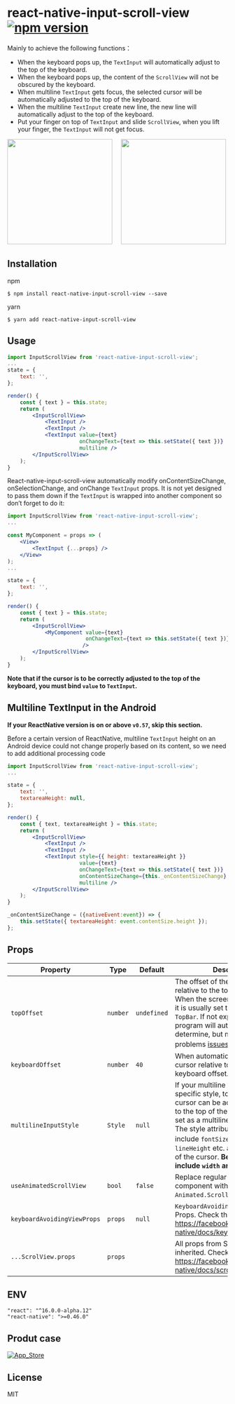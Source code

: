 # react-native-input-scroll-view [![npm version](https://badge.fury.io/js/react-native-input-scroll-view.svg)](https://badge.fury.io/js/react-native-input-scroll-view)

Mainly to achieve the following functions：

- When the keyboard pops up, the `TextInput` will automatically adjust to the top of the keyboard.
- When the keyboard pops up, the content of the `ScrollView` will not be obscured by the keyboard.
- When multiline `TextInput` gets focus, the selected cursor will be automatically adjusted to the top of the keyboard.
- When the multiline `TextInput` create new line, the new line will automatically adjust to the top of the keyboard.
- Put your finger on top of `TextInput` and slide `ScrollView`, when you lift your finger, the `TextInput` will not get focus.


<img src="https://github.com/baijunjie/react-native-input-scroll-view/blob/master/images/demo.ios.gif" width="240">&nbsp;&nbsp;&nbsp;&nbsp;
<img src="https://github.com/baijunjie/react-native-input-scroll-view/blob/master/images/demo.android.gif" width="240">



## Installation

npm

```shell
$ npm install react-native-input-scroll-view --save
```

yarn

```shell
$ yarn add react-native-input-scroll-view
```



## Usage

```jsx
import InputScrollView from 'react-native-input-scroll-view';
...
state = {
    text: '',
};

render() {
    const { text } = this.state;
    return (
        <InputScrollView>
            <TextInput />
            <TextInput />
            <TextInput value={text}
                       onChangeText={text => this.setState({ text })}
                       multiline />
      	</InputScrollView>
    );
}
```

React-native-input-scroll-view automatically modify onContentSizeChange, onSelectionChange, and onChange `TextInput` props. It is not yet designed to pass them down if the `TextInput` is wrapped into another component so don’t forget to do it:
```jsx
import InputScrollView from 'react-native-input-scroll-view';
...

const MyComponent = props => (
    <View>
        <TextInput {...props} />
    </View>
);
...

state = {
    text: '',
};

render() {
    const { text } = this.state;
    return (
        <InputScrollView>
            <MyComponent value={text}
                         onChangeText={text => this.setState({ text })}
                        />
      	</InputScrollView>
    );
}
```

**Note that if the cursor is to be correctly adjusted to the top of the keyboard, you must bind `value` to `TextInput`.**



## Multiline TextInput in the Android

**If your ReactNative version is on or above `v0.57`, skip this section.**

Before a  certain version of ReactNative, multiline `TextInput` height on an Android device could not change properly based on its content, so we need to add additional processing code

```jsx
import InputScrollView from 'react-native-input-scroll-view';
...

state = {
    text: '',
    textareaHeight: null,
};

render() {
    const { text, textareaHeight } = this.state;
    return (
        <InputScrollView>
            <TextInput />
            <TextInput />
            <TextInput style={{ height: textareaHeight }}
                       value={text}
                       onChangeText={text => this.setState({ text })}
                       onContentSizeChange={this._onContentSizeChange}
                       multiline />
      	</InputScrollView>
    );
}

_onContentSizeChange = ({nativeEvent:event}) => {
    this.setState({ textareaHeight: event.contentSize.height });
};
```



## Props

| Property                | Type     | Default | Description                              |
| ----------------------- | -------- | ------- | ---------------------------------------- |
| `topOffset`        | `number` | `undefined` | The offset of the `InputScrollView` relative to the top of the window. When the screen contains `TopBar`, it is usually set to the height of `TopBar`. If not explicitly set, the program will automatically determine, but may cause problems [issues#43](https://github.com/baijunjie/react-native-input-scroll-view/issues/43)。 |
| `keyboardOffset`        | `number` | `40`    | When automatic adjustment, the cursor relative to the top of the keyboard offset. |
| `multilineInputStyle`   | `Style`  | `null`  | If your multiline `TextInput` has a specific style, to ensure that the cursor can be accurately adjusted to the top of the keyboard, this is set as a multiline `TextInput` style, The style attributes that mainly include `fontSize`、`fontFamily`、`lineHeight` etc. affect the position of the cursor. **Be careful not to include `width` and `height`**. |
| `useAnimatedScrollView` | `bool`   | `false` | Replace regular `ScrollView` component with `Animated.ScrollView` component. |
| `keyboardAvoidingViewProps` | `props` | `null` | `KeyboardAvoidingView` component Props. Check them here: https://facebook.github.io/react-native/docs/keyboardavoidingview |
| `...ScrolView.props`    | `props`  |         | All props from ScrollView are inherited. Check them here: https://facebook.github.io/react-native/docs/scrollview.html |



## ENV

```
"react": "^16.0.0-alpha.12"
"react-native": ">=0.46.0"
```



## Produt case

[![App_Store](https://github.com/baijunjie/react-native-input-scroll-view/blob/master/images/App_Store.png)](https://itunes.apple.com/us/app/id-butler-free/id1291749714?mt=8)



## License

MIT
